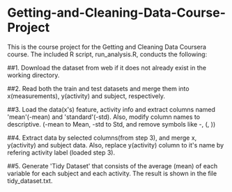 # Getting-and-Cleaning-Data-Course-Project

This is the course project for the Getting and Cleaning Data Coursera course.
The included R script, run_analysis.R, conducts the following:

##1. Download the dataset from web if it does not already exist in the working directory.

##2. Read both the train and test datasets and merge them into x(measurements), y(activity) and subject, respectively.

##3. Load the data(x's) feature, activity info and extract columns named 'mean'(-mean) and 'standard'(-std). Also, modify column names to descriptive. (-mean to Mean, -std to Std, and remove symbols like -, (, ))

##4. Extract data by selected columns(from step 3), and merge x, y(activity) and subject data. Also, replace y(activity) column to it's name by refering activity label (loaded step 3).

##5. Generate 'Tidy Dataset' that consists of the average (mean) of each variable for each subject and each activity. The result is shown in the file tidy_dataset.txt.

